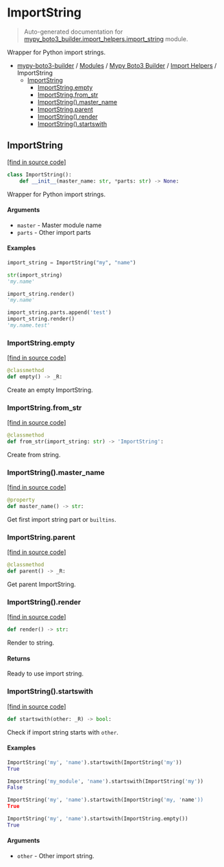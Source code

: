 # ImportString

> Auto-generated documentation for [mypy_boto3_builder.import_helpers.import_string](https://github.com/youtype/mypy_boto3_builder/blob/main/mypy_boto3_builder/import_helpers/import_string.py) module.

Wrapper for Python import strings.

- [mypy-boto3-builder](../../README.md#mypy_boto3_builder) / [Modules](../../MODULES.md#mypy-boto3-builder-modules) / [Mypy Boto3 Builder](../index.md#mypy-boto3-builder) / [Import Helpers](index.md#import-helpers) / ImportString
    - [ImportString](#importstring)
        - [ImportString.empty](#importstringempty)
        - [ImportString.from_str](#importstringfrom_str)
        - [ImportString().master_name](#importstringmaster_name)
        - [ImportString.parent](#importstringparent)
        - [ImportString().render](#importstringrender)
        - [ImportString().startswith](#importstringstartswith)

## ImportString

[[find in source code]](https://github.com/youtype/mypy_boto3_builder/blob/main/mypy_boto3_builder/import_helpers/import_string.py#L9)

```python
class ImportString():
    def __init__(master_name: str, *parts: str) -> None:
```

Wrapper for Python import strings.

#### Arguments

- `master` - Master module name
- `parts` - Other import parts

#### Examples

```python
import_string = ImportString("my", "name")

str(import_string)
'my.name'

import_string.render()
'my.name'

import_string.parts.append('test')
import_string.render()
'my.name.test'
```

### ImportString.empty

[[find in source code]](https://github.com/youtype/mypy_boto3_builder/blob/main/mypy_boto3_builder/import_helpers/import_string.py#L47)

```python
@classmethod
def empty() -> _R:
```

Create an empty ImportString.

### ImportString.from_str

[[find in source code]](https://github.com/youtype/mypy_boto3_builder/blob/main/mypy_boto3_builder/import_helpers/import_string.py#L40)

```python
@classmethod
def from_str(import_string: str) -> 'ImportString':
```

Create from string.

### ImportString().master_name

[[find in source code]](https://github.com/youtype/mypy_boto3_builder/blob/main/mypy_boto3_builder/import_helpers/import_string.py#L126)

```python
@property
def master_name() -> str:
```

Get first import string part or `builtins`.

### ImportString.parent

[[find in source code]](https://github.com/youtype/mypy_boto3_builder/blob/main/mypy_boto3_builder/import_helpers/import_string.py#L56)

```python
@classmethod
def parent() -> _R:
```

Get parent ImportString.

### ImportString().render

[[find in source code]](https://github.com/youtype/mypy_boto3_builder/blob/main/mypy_boto3_builder/import_helpers/import_string.py#L117)

```python
def render() -> str:
```

Render to string.

#### Returns

Ready to use import string.

### ImportString().startswith

[[find in source code]](https://github.com/youtype/mypy_boto3_builder/blob/main/mypy_boto3_builder/import_helpers/import_string.py#L85)

```python
def startswith(other: _R) -> bool:
```

Check if import string starts with `other`.

#### Examples

```python
ImportString('my', 'name').startswith(ImportString('my'))
True

ImportString('my_module', 'name').startswith(ImportString('my'))
False

ImportString('my', 'name').startswith(ImportString('my, 'name'))
True

ImportString('my', 'name').startswith(ImportString.empty())
True
```

#### Arguments

- `other` - Other import string.
